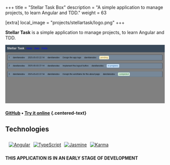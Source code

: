 +++
title = "Stellar Task Box"
description = "A simple application to manage projects, to learn Angular and TDD."
weight = 63

[extra]
local_image = "projects/stellartask/logo.png"
+++

**Stellar Task** is a simple application to manage projects, to learn Angular and TDD.

![Stellar Task Screenshot](./screenshot.png)

#### [GitHub](https://github.com/darellanodev/stellar-task) • [Try it online](https://darellanodev.github.io/stellar-task/) {.centered-text}

## Technologies

<div style="display: flex; flex-wrap: wrap; gap: 10px; padding: .8em">
    <a href="https://angular.io">
        <img src="https://img.shields.io/badge/angular-%23DD0031.svg?style=flat&logo=angular&logoColor=white" alt="Angular">
    </a>
    <a href="https://www.typescriptlang.org">
        <img src="https://img.shields.io/badge/typescript-%23007ACC.svg?style=flat&logo=typescript&logoColor=white" alt="TypeScript">
    </a>
    <a href="https://jasmine.github.io">
        <img src="https://img.shields.io/badge/Jasmine-8A068E?style=flat&logo=jasmine&logoColor=white" alt="Jasmine">
    </a>
    <a href="https://karma-runner.github.io">
        <img src="https://img.shields.io/badge/Karma-6A1B4D?style=flat&logo=karma&logoColor=white" alt="Karma">
    </a>
</div>

**THIS APPLICATION IS IN AN EARLY STAGE OF DEVELOPMENT**
